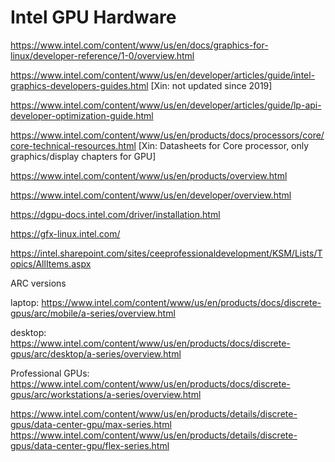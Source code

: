# Intel GPU Hardware

https://www.intel.com/content/www/us/en/docs/graphics-for-linux/developer-reference/1-0/overview.html

https://www.intel.com/content/www/us/en/developer/articles/guide/intel-graphics-developers-guides.html [Xin: not updated since 2019]

https://www.intel.com/content/www/us/en/developer/articles/guide/lp-api-developer-optimization-guide.html

https://www.intel.com/content/www/us/en/products/docs/processors/core/core-technical-resources.html [Xin: Datasheets for Core processor, only graphics/display chapters for GPU]



https://www.intel.com/content/www/us/en/products/overview.html

https://www.intel.com/content/www/us/en/developer/overview.html



https://dgpu-docs.intel.com/driver/installation.html

https://gfx-linux.intel.com/

https://intel.sharepoint.com/sites/ceeprofessionaldevelopment/KSM/Lists/Topics/AllItems.aspx


ARC versions

laptop: https://www.intel.com/content/www/us/en/products/docs/discrete-gpus/arc/mobile/a-series/overview.html

desktop: https://www.intel.com/content/www/us/en/products/docs/discrete-gpus/arc/desktop/a-series/overview.html

Professional GPUs: https://www.intel.com/content/www/us/en/products/docs/discrete-gpus/arc/workstations/a-series/overview.html

https://www.intel.com/content/www/us/en/products/details/discrete-gpus/data-center-gpu/max-series.html
https://www.intel.com/content/www/us/en/products/details/discrete-gpus/data-center-gpu/flex-series.html
